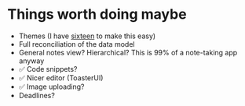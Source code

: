 # Things worth doing maybe

* Themes (I have [sixteen](github.com/ralsina/sixteen) to make this easy)
* Full reconciliation of the data model
* General notes view? Hierarchical? This is 99% of a note-taking app anyway
* ✅ Code snippets?
* ✅ Nicer editor (ToasterUI)
* ✅ Image uploading?
* Deadlines?

